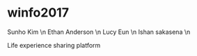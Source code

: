 # winfo2017

Sunho Kim \n
Ethan Anderson \n
Lucy Eun \n
Ishan sakasena \n

Life experience sharing platform
